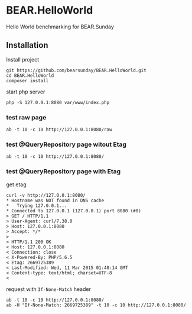 # BEAR.HelloWorld
Hello World benchmarking for BEAR.Sunday

## Installation
Install project
```
git https://github.com/bearsunday/BEAR.HelloWorld.git
cd BEAR.HelloWorld
composer install
```
start php server
```
php -S 127.0.0.1:8080 var/www/index.php
```

### test raw page
```
ab -t 10 -c 10 http://127.0.0.1:8080/raw
```

### test @QueryRepository page witout Etag
```
ab -t 10 -c 10 http://127.0.0.1:8080/
```

### test @QueryRepository page with Etag

get etag
```
curl -v http://127.0.0.1:8080/
* Hostname was NOT found in DNS cache
*   Trying 127.0.0.1...
* Connected to 127.0.0.1 (127.0.0.1) port 8080 (#0)
> GET / HTTP/1.1
> User-Agent: curl/7.38.0
> Host: 127.0.0.1:8080
> Accept: */*
> 
< HTTP/1.1 200 OK
< Host: 127.0.0.1:8080
< Connection: close
< X-Powered-By: PHP/5.6.5
< Etag: 2669725389
< Last-Modified: Wed, 11 Mar 2015 01:40:14 GMT
< Content-type: text/html; charset=UTF-8
< 
```
request with `If-None-Match` header
```
ab -t 10 -c 10 http://127.0.0.1:8080/
ab -H "If-None-Match: 2669725389" -t 10 -c 10 http://127.0.0.1:8080/
```
